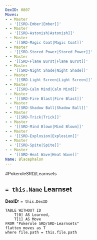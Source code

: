```yaml
---
DexID: 0807
Moves:
- - Master
  - '[[SRD-Ember|Ember]]'
- - Master
  - '[[SRD-Astonish|Astonish]]'
- - Master
  - '[[SRD-Magic Coat|Magic Coat]]'
- - Master
  - '[[SRD-Stored Power|Stored Power]]'
- - Master
  - '[[SRD-Flame Burst|Flame Burst]]'
- - Master
  - '[[SRD-Night Shade|Night Shade]]'
- - Master
  - '[[SRD-Light Screen|Light Screen]]'
- - Master
  - '[[SRD-Calm Mind|Calm Mind]]'
- - Master
  - '[[SRD-Fire Blast|Fire Blast]]'
- - Master
  - '[[SRD-Shadow Ball|Shadow Ball]]'
- - Master
  - '[[SRD-Trick|Trick]]'
- - Master
  - '[[SRD-Mind Blown|Mind Blown]]'
- - Master
  - '[[SRD-Explosion|Explosion]]'
- - Master
  - '[[SRD-Spite|Spite]]'
- - Master
  - '[[SRD-Heat Wave|Heat Wave]]'
Name: Blacephalon
---
```


#PokeroleSRD/Learnsets

## `= this.Name` Learnset

**DexID:** `= this.DexID`

```dataview
TABLE WITHOUT ID
    T[0] AS Learned,
    T[1] AS Move
FROM "Pokerole SRD/SRD-Learnsets"
flatten moves as T
where file.path = this.file.path
```

